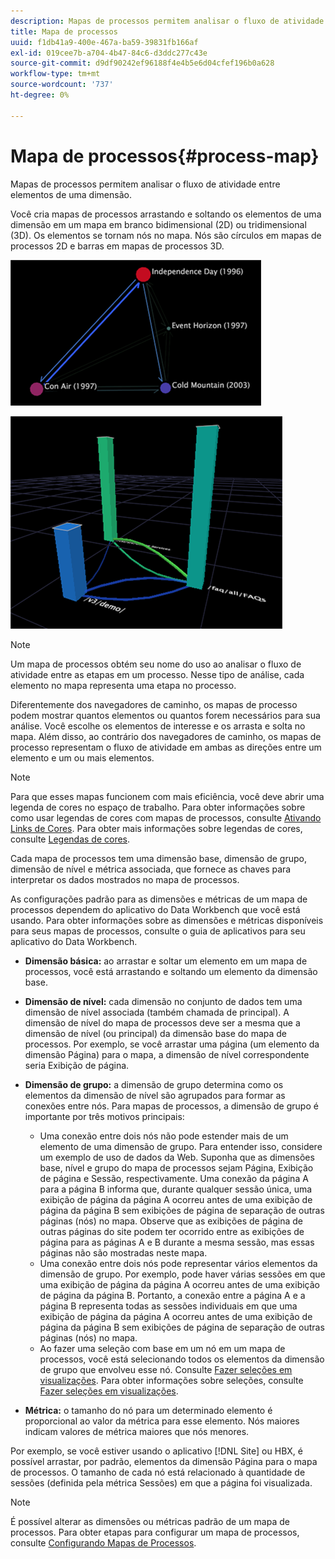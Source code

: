 ```yaml
---
description: Mapas de processos permitem analisar o fluxo de atividade entre elementos de uma dimensão.
title: Mapa de processos
uuid: f1db41a9-400e-467a-ba59-39831fb166af
exl-id: 019cee7b-a704-4b47-84c6-d3ddc277c43e
source-git-commit: d9df90242ef96188f4e4b5e6d04cfef196b0a628
workflow-type: tm+mt
source-wordcount: '737'
ht-degree: 0%

---
```


# Mapa de processos{#process-map}

Mapas de processos permitem analisar o fluxo de atividade entre elementos de uma dimensão.

Você cria mapas de processos arrastando e soltando os elementos de uma dimensão em um mapa em branco bidimensional (2D) ou tridimensional (3D). Os elementos se tornam nós no mapa. Nós são círculos em mapas de processos 2D e barras em mapas de processos 3D.

![](assets/vis_2DProcessMap.png)

![](assets/vis_3DProcessMap.png)

>[!NOTE]
>
>Um mapa de processos obtém seu nome do uso ao analisar o fluxo de atividade entre as etapas em um processo. Nesse tipo de análise, cada elemento no mapa representa uma etapa no processo.

Diferentemente dos navegadores de caminho, os mapas de processo podem mostrar quantos elementos ou quantos forem necessários para sua análise. Você escolhe os elementos de interesse e os arrasta e solta no mapa. Além disso, ao contrário dos navegadores de caminho, os mapas de processo representam o fluxo de atividade em ambas as direções entre um elemento e um ou mais elementos.

>[!NOTE]
>
>Para que esses mapas funcionem com mais eficiência, você deve abrir uma legenda de cores no espaço de trabalho. Para obter informações sobre como usar legendas de cores com mapas de processos, consulte [Ativando Links de Cores](../../../../home/c-get-started/c-analysis-vis/c-proc-maps/c-act-color-lnks.md#concept-2c9b9f67f2bd4cd7a5431fa21c094edc). Para obter mais informações sobre legendas de cores, consulte [Legendas de cores](../../../../home/c-get-started/c-analysis-vis/c-legends/c-color-leg.md#concept-f84d51dc0d6547f981d0642fc2d01358).

Cada mapa de processos tem uma dimensão base, dimensão de grupo, dimensão de nível e métrica associada, que fornece as chaves para interpretar os dados mostrados no mapa de processos.

As configurações padrão para as dimensões e métricas de um mapa de processos dependem do aplicativo do Data Workbench que você está usando. Para obter informações sobre as dimensões e métricas disponíveis para seus mapas de processos, consulte o guia de aplicativos para seu aplicativo do Data Workbench.

* **Dimensão básica:** ao arrastar e soltar um elemento em um mapa de processos, você está arrastando e soltando um elemento da dimensão base.
* **Dimensão de nível:** cada dimensão no conjunto de dados tem uma dimensão de nível associada (também chamada de principal). A dimensão de nível do mapa de processos deve ser a mesma que a dimensão de nível (ou principal) da dimensão base do mapa de processos. Por exemplo, se você arrastar uma página (um elemento da dimensão Página) para o mapa, a dimensão de nível correspondente seria Exibição de página.
* **Dimensão de grupo:** a dimensão de grupo determina como os elementos da dimensão de nível são agrupados para formar as conexões entre nós. Para mapas de processos, a dimensão de grupo é importante por três motivos principais:

   * Uma conexão entre dois nós não pode estender mais de um elemento de uma dimensão de grupo. Para entender isso, considere um exemplo de uso de dados da Web. Suponha que as dimensões base, nível e grupo do mapa de processos sejam Página, Exibição de página e Sessão, respectivamente. Uma conexão da página A para a página B informa que, durante qualquer sessão única, uma exibição de página da página A ocorreu antes de uma exibição de página da página B sem exibições de página de separação de outras páginas (nós) no mapa. Observe que as exibições de página de outras páginas do site podem ter ocorrido entre as exibições de página para as páginas A e B durante a mesma sessão, mas essas páginas não são mostradas neste mapa.
   * Uma conexão entre dois nós pode representar vários elementos da dimensão de grupo. Por exemplo, pode haver várias sessões em que uma exibição de página da página A ocorreu antes de uma exibição de página da página B. Portanto, a conexão entre a página A e a página B representa todas as sessões individuais em que uma exibição de página da página A ocorreu antes de uma exibição de página da página B sem exibições de página de separação de outras páginas (nós) no mapa.
   * Ao fazer uma seleção com base em um nó em um mapa de processos, você está selecionando todos os elementos da dimensão de grupo que envolveu esse nó. Consulte [Fazer seleções em visualizações](../../../../home/c-get-started/c-vis/c-sel-vis/c-sel-vis.md#concept-012870ec22c7476e9afbf3b8b2515746). Para obter informações sobre seleções, consulte [Fazer seleções em visualizações](../../../../home/c-get-started/c-vis/c-sel-vis/c-sel-vis.md#concept-012870ec22c7476e9afbf3b8b2515746).

* **Métrica:** o tamanho do nó para um determinado elemento é proporcional ao valor da métrica para esse elemento. Nós maiores indicam valores de métrica maiores que nós menores.

Por exemplo, se você estiver usando o aplicativo [!DNL Site] ou HBX, é possível arrastar, por padrão, elementos da dimensão Página para o mapa de processos. O tamanho de cada nó está relacionado à quantidade de sessões (definida pela métrica Sessões) em que a página foi visualizada.

>[!NOTE]
>
>É possível alterar as dimensões ou métricas padrão de um mapa de processos. Para obter etapas para configurar um mapa de processos, consulte [Configurando Mapas de Processos](../../../../home/c-get-started/c-intf-anlys-ftrs/t-config-proc-maps.md#task-4a95730b18a14bc790a77c013832b2d6).
